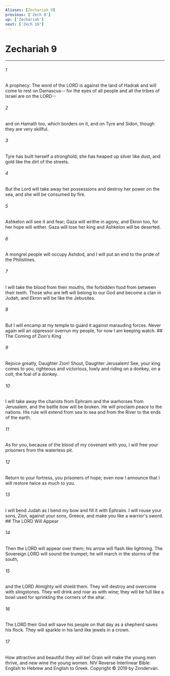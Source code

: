 ```yaml
---
Aliases: [Zechariah 9]
previous: ['Zech 8']
up: ['Zechariah']
next: ['Zech 10']
---
```

# Zechariah 9

***


###### 1 
A prophecy: The word of the LORD is against the land of Hadrak and will come to rest on Damascus-- for the eyes of all people and all the tribes of Israel are on the LORD-- 

###### 2 
and on Hamath too, which borders on it, and on Tyre and Sidon, though they are very skillful. 

###### 3 
Tyre has built herself a stronghold; she has heaped up silver like dust, and gold like the dirt of the streets. 

###### 4 
But the Lord will take away her possessions and destroy her power on the sea, and she will be consumed by fire. 

###### 5 
Ashkelon will see it and fear; Gaza will writhe in agony, and Ekron too, for her hope will wither. Gaza will lose her king and Ashkelon will be deserted. 

###### 6 
A mongrel people will occupy Ashdod, and I will put an end to the pride of the Philistines. 

###### 7 
I will take the blood from their mouths, the forbidden food from between their teeth. Those who are left will belong to our God and become a clan in Judah, and Ekron will be like the Jebusites. 

###### 8 
But I will encamp at my temple to guard it against marauding forces. Never again will an oppressor overrun my people, for now I am keeping watch. ## The Coming of Zion's King 

###### 9 
Rejoice greatly, Daughter Zion! Shout, Daughter Jerusalem! See, your king comes to you, righteous and victorious, lowly and riding on a donkey, on a colt, the foal of a donkey. 

###### 10 
I will take away the chariots from Ephraim and the warhorses from Jerusalem, and the battle bow will be broken. He will proclaim peace to the nations. His rule will extend from sea to sea and from the River to the ends of the earth. 

###### 11 
As for you, because of the blood of my covenant with you, I will free your prisoners from the waterless pit. 

###### 12 
Return to your fortress, you prisoners of hope; even now I announce that I will restore twice as much to you. 

###### 13 
I will bend Judah as I bend my bow and fill it with Ephraim. I will rouse your sons, Zion, against your sons, Greece, and make you like a warrior's sword. ## The LORD Will Appear 

###### 14 
Then the LORD will appear over them; his arrow will flash like lightning. The Sovereign LORD will sound the trumpet; he will march in the storms of the south, 

###### 15 
and the LORD Almighty will shield them. They will destroy and overcome with slingstones. They will drink and roar as with wine; they will be full like a bowl used for sprinkling the corners of the altar. 

###### 16 
The LORD their God will save his people on that day as a shepherd saves his flock. They will sparkle in his land like jewels in a crown. 

###### 17 
How attractive and beautiful they will be! Grain will make the young men thrive, and new wine the young women. NIV Reverse Interlinear Bible: English to Hebrew and English to Greek. Copyright © 2019 by Zondervan.

